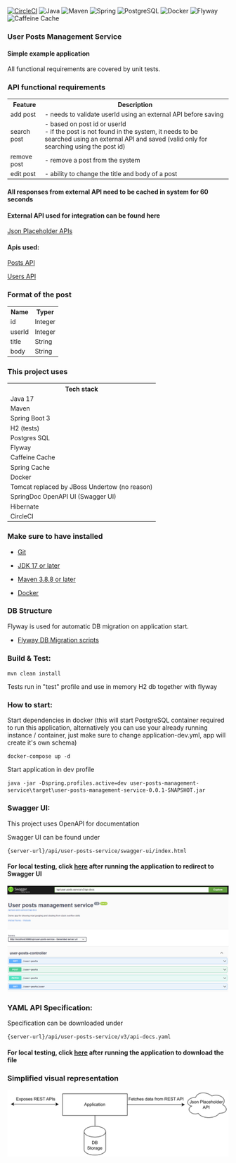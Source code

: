 [![CircleCI](https://dl.circleci.com/status-badge/img/gh/m-remis/user-posts-management-service/tree/main.svg?style=svg&circle-token=be10159a23b14433d8f05f28bd11d770041576dd)](https://dl.circleci.com/status-badge/redirect/gh/m-remis/user-posts-management-service/tree/main)
![Java](https://img.shields.io/badge/Java-17-orange)
![Maven](https://img.shields.io/badge/Maven%20-8A2BE2)
![Spring](https://img.shields.io/badge/Spring_Boot%20-green)
![PostgreSQL](https://img.shields.io/badge/PostgreSQL%20-blue)
![Docker](https://img.shields.io/badge/Docker%20-aqua)
![Flyway](https://img.shields.io/badge/Flyway%20-red)
![Caffeine Cache](https://img.shields.io/badge/Caffeine%20Cache-brown)

### User Posts Management Service

#### Simple example application

All functional requirements are covered by unit tests.

### API functional requirements

<table>
    <tr>
        <th>Feature</th>
        <th>Description</th>
    </tr>
    <tr>
        <td>add post</td>
        <td> - needs to validate userId using an external API before saving</td>
    </tr>
    <tr>
        <td>search post</td>
        <td> - based on post id or userId 
        <br> - if the post is not found in the system, it needs to be searched using an external API and saved (valid only for searching using the post id)</td>
    </tr>
    <tr>
        <td>remove post</td>
        <td> - remove a post from the system</td>
    </tr>
    <tr>
        <td>edit post</td>
        <td> - ability to change the title and body of a post</td>
    </tr>
</table>

#### All responses from external API need to be cached in system for 60 seconds

#### External API used for integration can be found here

[Json Placeholder APIs](https://jsonplaceholder.typicode.com/)

#### Apis used:

[Posts API](https://jsonplaceholder.typicode.com/posts)

[Users API](https://jsonplaceholder.typicode.com/users)

### Format of the post

<table>
  <tr>
    <th>Name</th>
    <th>Typer</th>
  </tr>
  <tr>
    <td>id</td>
    <td>Integer</td>
  </tr>
  <tr>
    <td>userId</td>
    <td>Integer</td>
  </tr>
  <tr>
    <td>title</td>
    <td>String</td>
  </tr>
  <tr>
    <td>body</td>
    <td>String</td>
  </tr>
</table>

### This project uses

<table>
  <tr>
    <th>Tech stack</th>
  </tr>
  <tr>
    <td>Java 17</td>
  </tr>
  <tr>
    <td>Maven</td>
  </tr>
  <tr>
    <td>Spring Boot 3</td>
  </tr>
  <tr>
    <td>H2 (tests)</td>
  </tr>
  <tr>
    <td>Postgres SQL</td>
  </tr>
  <tr>
    <td>Flyway</td>
  </tr>
  <tr>
    <td>Caffeine Cache</td>
  </tr>
  <tr>
    <td>Spring Cache</td>
  </tr>
  <tr>
    <td>Docker</td>
  </tr>
  <tr>
    <td>Tomcat replaced by JBoss Undertow (no reason)</td>
  </tr>
  <tr>
    <td>SpringDoc OpenAPI UI (Swagger UI)</td>
  </tr>
  <tr>
    <td>Hibernate</td>
  </tr>
    <tr>
    <td>CircleCI</td>
  </tr>
</table>

### Make sure to have installed

* [Git](https://git-scm.com/downloads)

* [JDK 17 or later](https://adoptium.net)

* [Maven 3.8.8 or later](https://maven.apache.org/download.cgi)

* [Docker](https://www.docker.com/)

### DB Structure

Flyway is used for automatic DB migration on application start.

* [Flyway DB Migration scripts](src/main/resources/db/migration)

### Build & Test:

```
mvn clean install
```

Tests run in "test" profile and use in memory H2 db together with flyway

### How to start:

Start dependencies in docker (this will start PostgreSQL container required to run this application, alternatively you
can use your already running instance / container, just make sure to change application-dev.yml, app will create it's
own schema)

```
docker-compose up -d
```

Start application in dev profile

```
java -jar -Dspring.profiles.active=dev user-posts-management-service\target\user-posts-management-service-0.0.1-SNAPSHOT.jar
```

### Swagger UI:

This project uses OpenAPI for documentation

Swagger UI can be found under

```
{server-url}/api/user-posts-service/swagger-ui/index.html
```

#### For local testing, click [here](http://localhost:8080/api/user-posts-service/swagger-ui/index.html) after running the application to redirect to Swagger UI

![swagger](docs/img.png)

### YAML API Specification:

Specification can be downloaded under

```
{server-url}/api/user-posts-service/v3/api-docs.yaml
```

#### For local testing, click [here](http://localhost:8080/api/user-posts-service/v3/api-docs.yaml) after running the application to download the file

### Simplified visual representation

![diagram](docs/diagram.svg)
